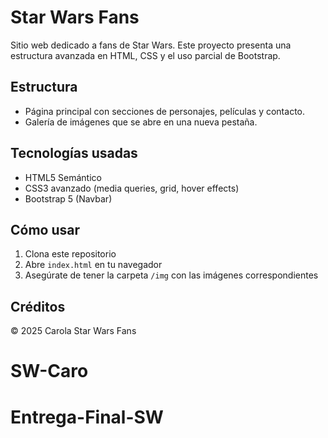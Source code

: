 # Star Wars Fans

Sitio web dedicado a fans de Star Wars. 
Este proyecto presenta una estructura avanzada en HTML, CSS y el uso parcial de Bootstrap.

## Estructura

- Página principal con secciones de personajes, películas y contacto.
- Galería de imágenes que se abre en una nueva pestaña.

## Tecnologías usadas

- HTML5 Semántico
- CSS3 avanzado (media queries, grid, hover effects)
- Bootstrap 5 (Navbar)

## Cómo usar

1. Clona este repositorio
2. Abre `index.html` en tu navegador
3. Asegúrate de tener la carpeta `/img` con las imágenes correspondientes

## Créditos

© 2025 Carola Star Wars Fans
# SW-Caro
# Entrega-Final-SW
